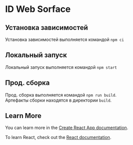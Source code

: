 # ID Web Sorface

## Установка зависимостей

Установка зависимостей выполняется командой `npm ci`

## Локальный запуск

Локальный запуск выполняется командой `npm start`

## Прод. сборка

Прод. сборка выполняется командой `npm run build`.  
Артефакты сборки находятся в директории `build`.

## Learn More

You can learn more in
the [Create React App documentation](https://facebook.github.io/create-react-app/docs/getting-started).

To learn React, check out the [React documentation](https://reactjs.org/).
